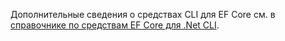 Дополнительные сведения о средствах CLI для EF Core см. в [справочнике по средствам EF Core для .Net CLI](/ef/core/miscellaneous/cli/dotnet).